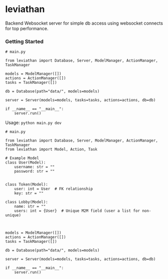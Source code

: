 # leviathan
Backend Websocket server for simple db access using websocket connects for top performance. 


### Getting Started

```
# main.py

from leviathan import Database, Server, ModelManager, ActionManager, TaskManager

models = ModelManager([])
actions = ActionManager([])
tasks = TaskManager([])

db = Database(path="data/", models=models)

server = Server(models=models, tasks=tasks, actions=actions, db=db)

if __name__ == "__main__":
    server.run()
```
Usage: `python main.py dev`

```
# main.py

from leviathan import Database, Server, ModelManager, ActionManager, TaskManager
from leviathan import Model, Action, Task

# Example Model
class User(Model):
	username: str = ""
	password: str = ""
	

class Token(Model): 
	user: int = User  # FK relationship
	key: str = "" 

class Lobby(Model):
	name: str = ""
	users: int = {User}  # Unique M2M field (user a list for non-unique)
	


models = ModelManager([])
actions = ActionManager([])
tasks = TaskManager([])

db = Database(path="data/", models=models)

server = Server(models=models, tasks=tasks, actions=actions, db=db)

if __name__ == "__main__":
    server.run()

```

